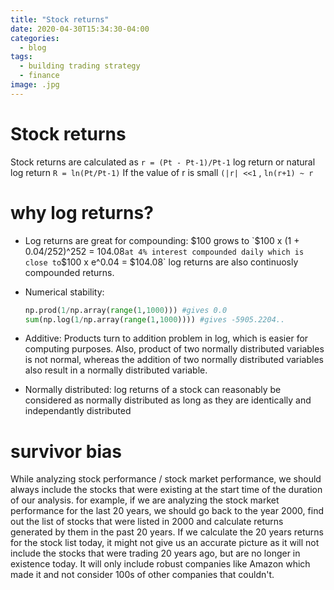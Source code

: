 ```yaml
---
title: "Stock returns"
date: 2020-04-30T15:34:30-04:00
categories:
  - blog
tags:
  - building trading strategy
  - finance
image: .jpg
---
```


# Stock returns
Stock returns are calculated as `r = (Pt - Pt-1)/Pt-1`
log return or natural log return `R = ln(Pt/Pt-1)`
If the value of r is small `(|r| <<1` , `ln(r+1) ~ r`

# why log returns?
* Log returns are great for compounding:
$100 grows to `$100 x (1 + 0.04/252)^252 = 104.08` at 4% interest compounded daily
which is close to `$100 x e^0.04 = $104.08`
log returns are also continuosly compounded returns.


* Numerical stability:

    ```python
    np.prod(1/np.array(range(1,1000))) #gives 0.0
    sum(np.log(1/np.array(range(1,1000)))) #gives -5905.2204..
    ```



* Additive:
Products turn to addition problem in log, which is easier for computing purposes. Also, product of two normally distributed variables is not normal, whereas the addition of two normally distributed variables also result in a normally distributed variable.


* Normally distributed:
log returns of a stock can reasonably be considered as normally distributed as long as they are identically and independantly distributed

# survivor bias

While analyzing stock performance / stock market performance, we should always include the stocks that were existing at the start time of the duration of our analysis. for example, if we are analyzing the stock market performance for the last 20 years, we should go back to the year 2000, find out the list of stocks that were listed in 2000 and calculate returns generated by them in the past 20 years. If we calculate the 20 years returns for the stock list today, it might not give us an accurate picture as it will not include the stocks that were trading 20 years ago, but are no longer in existence today. It will only include robust companies like Amazon which made it and not consider 100s of other companies that couldn't. 



